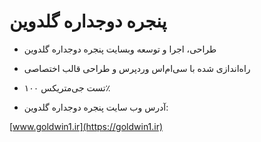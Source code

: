 # پنجره دوجداره گلدوین

 * طراحی، اجرا و توسعه وبسایت پنجره دوجداره گلدوین

* راه‌اندازی شده با سی‌ام‌اس وردپرس و طراحی قالب اختصاصی

* تست جی‌متریکس ۱۰۰٪ 

* آدرس وب سایت پنجره دوجداره گلدوین:

[www.goldwin1.ir](https://goldwin1.ir)

